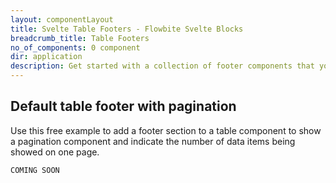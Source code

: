```yaml
---
layout: componentLayout
title: Svelte Table Footers - Flowbite Svelte Blocks
breadcrumb_title: Table Footers
no_of_components: 0 component
dir: application
description: Get started with a collection of footer components that you can append to the end of a table element to indicate pagination, table actions, information and more.
---
```


## Default table footer with pagination
Use this free example to add a footer section to a table component to show a pagination component
and indicate the number of data items being showed on one page.


```svelte example hideOutput
COMING SOON
```
